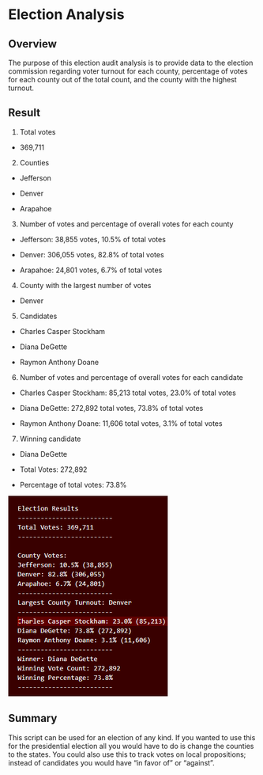 # Election Analysis
## Overview
The purpose of this election audit analysis is to provide data to the election commission regarding voter turnout for each county, percentage of votes for each county out of the total count, and the county with the highest turnout.
## Result
1. Total votes

  -	369,711

2.	Counties

  -	Jefferson
  
  -	Denver
  
  -	Arapahoe

3.	Number of votes and percentage of overall votes for each county

  -	Jefferson: 38,855 votes, 10.5% of total votes

  -	Denver: 306,055 votes, 82.8% of total votes

  -	Arapahoe: 24,801 votes, 6.7% of total votes

4.	County with the largest number of votes

  -	Denver

5.	Candidates

  -	Charles Casper Stockham

  -	Diana DeGette

  -	Raymon Anthony Doane

6.	Number of votes and percentage of overall votes for each candidate

  -	Charles Casper Stockham: 85,213 total votes, 23.0% of total votes

  -	Diana DeGette: 272,892 total votes, 73.8% of total votes

  -	Raymon Anthony Doane: 11,606 total votes, 3.1% of total votes

7.	Winning candidate

  -	Diana DeGette

  -	Total Votes: 272,892

  -	Percentage of total votes: 73.8%

![Election_Results](analysis/Election_Results.png)

## Summary
This script can be used for an election of any kind. If you wanted to use this for the presidential election all you would have to do is change the counties to the states. You could also use this to track votes on local propositions; instead of candidates you would have “in favor of” or “against”.

